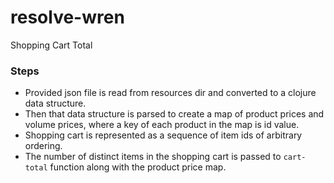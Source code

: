 # resolve-wren

Shopping Cart Total

### Steps

- Provided json file is read from resources dir and converted to a clojure data structure.
- Then that data structure is parsed to create a map of product prices and volume prices, where a key of each product in the map is id value.
- Shopping cart is represented as a sequence of item ids of arbitrary ordering.
- The number of distinct items in the shopping cart is passed to `cart-total` function along with the product price map.
